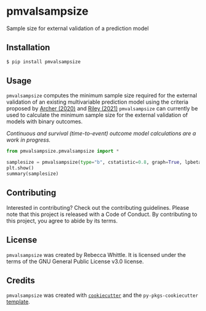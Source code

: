 # pmvalsampsize

Sample size for external validation of a prediction model

## Installation

```bash
$ pip install pmvalsampsize
```

## Usage

`pmvalsampsize` computes the minimum sample size required for the external validation of an existing multivariable prediction model using the criteria proposed by [Archer (2020)](https://onlinelibrary.wiley.com/doi/full/10.1002/sim.8766) and [Riley (2021)](https://onlinelibrary.wiley.com/doi/full/10.1002/sim.9025)
`pmvalsampsize` can currently be used to calculate the minimum sample size for the external validation of models with binary outcomes.

*Continuous and survival (time-to-event) outcome model calculations are a work in progress.*

```python
from pmvalsampsize.pmvalsampsize import *

samplesize = pmvalsampsize(type="b", cstatistic=0.8, graph=True, lpbeta=(1.33, 1.75), prevalence=0.43, noprint=True) # change options to meet your requirements
plt.show()
summary(samplesize)
```

## Contributing

Interested in contributing? Check out the contributing guidelines. Please note that this project is released with a Code of Conduct. By contributing to this project, you agree to abide by its terms.

## License

`pmvalsampsize` was created by Rebecca Whittle. It is licensed under the terms of the GNU General Public License v3.0 license.

## Credits

`pmvalsampsize` was created with [`cookiecutter`](https://cookiecutter.readthedocs.io/en/latest/) and the `py-pkgs-cookiecutter` [template](https://github.com/py-pkgs/py-pkgs-cookiecutter).
